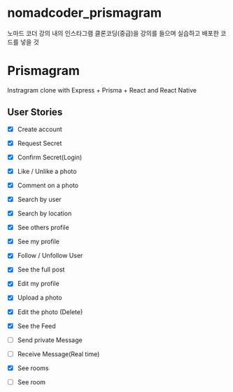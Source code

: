 # nomadcoder_prismagram
노마드 코더 강의 내의 인스타그램 클론코딩(중급)을 강의를 들으며 실습하고 배포한 코드를 넣을 것
# Prismagram

Instragram clone with Express + Prisma + React and React Native
## User Stories

- [x] Create account
- [x] Request Secret
- [x] Confirm Secret(Login)
- [x] Like / Unlike a photo
- [x] Comment on a photo
- [x] Search by user
- [x] Search by location
- [x] See others profile
- [x] See my profile
- [x] Follow / Unfollow User
- [x] See the full post
- [x] Edit my profile
- [x] Upload a photo
- [x] Edit the photo (Delete)
- [x] See the Feed
- [ ] Send private Message
- [ ] Receive Message(Real time)
- [x] See rooms
- [ ] See room



